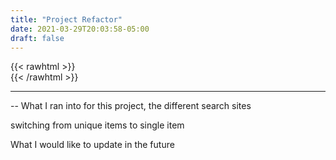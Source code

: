 ```yaml
---
title: "Project Refactor"
date: 2021-03-29T20:03:58-05:00
draft: false
---
```

{{< rawhtml >}}
<br />
{{< /rawhtml >}}

***
-- What I ran into for this project, the different search sites


switching from unique items to single item

What I would like to update in the future
